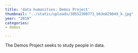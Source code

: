 ```yaml
---
title: 'data humanities: Demos Project'
thumbnail: "../static/uploads/30552300773_b63e829849_k.jpg"
year: "2019"
categories:
- demos

---
```

The Demos Project seeks to study people in data.